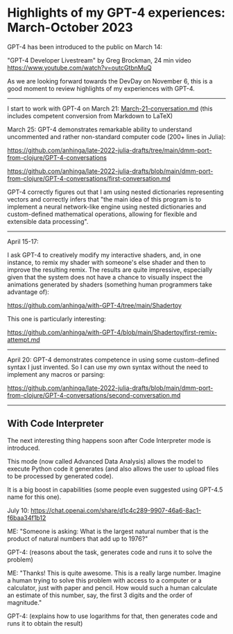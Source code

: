 # Highlights of my GPT-4 experiences: March-October 2023

GPT-4 has been introduced to the public on March 14:

"GPT-4 Developer Livestream" by Greg Brockman, 24 min video https://www.youtube.com/watch?v=outcGtbnMuQ

As we are looking forward towards the DevDay on November 6, this is a good moment to review
highlights of my experiences with GPT-4.

---

I start to work with GPT-4 on March 21: [March-21-conversation.md](March-21-conversation.md) (this includes competent conversion from Markdown to LaTeX)

March 25: GPT-4 demonstrates remarkable ability to understand uncommented and rather non-standard computer code (200+ lines in Julia):

https://github.com/anhinga/late-2022-julia-drafts/tree/main/dmm-port-from-clojure/GPT-4-conversations

https://github.com/anhinga/late-2022-julia-drafts/blob/main/dmm-port-from-clojure/GPT-4-conversations/first-conversation.md

GPT-4 correctly figures out that I am using nested dictionaries representing vectors and correctly infers
that "the main idea of this program is to implement a neural network-like engine using nested dictionaries 
and custom-defined mathematical operations, allowing for flexible and extensible data processing".

---

April 15-17:

I ask GPT-4 to creatively modify my interactive shaders, and, in one instance, to remix my shader with someone's else
shader and then to improve the resulting remix. The results are quite impressive, especially given
that the system does not have a chance to visually inspect the animations generated by shaders
(something human programmers take advantage of):

https://github.com/anhinga/with-GPT-4/tree/main/Shadertoy

This one is particularly interesting:

https://github.com/anhinga/with-GPT-4/blob/main/Shadertoy/first-remix-attempt.md

---

April 20: GPT-4 demonstrates competence in using some custom-defined syntax I just invented. So I can use
my own syntax without the need to implement any macros or parsing: 

https://github.com/anhinga/late-2022-julia-drafts/blob/main/dmm-port-from-clojure/GPT-4-conversations/second-conversation.md

---

## With Code Interpreter

The next interesting thing happens soon after Code Interpreter mode is introduced.

This mode (now called Advanced Data Analysis) allows the model to execute Python code it generates
(and also allows the user to upload files to be processed by generated code).

It is a big boost in capabilities (some people even suggested using GPT-4.5 name for this one).

July 10: https://chat.openai.com/share/d1c4c289-9907-46a6-8ac1-f6baa34f1b12

ME: "Someone is asking: What is the largest natural number that is the product of natural numbers that add up to 1976?"

GPT-4: (reasons about the task, generates code and runs it to solve the problem)

ME: "Thanks! This is quite awesome. This is a really large number. Imagine a human trying to solve this problem with access to a computer or a calculator, just with paper and pencil. How would such a human calculate an estimate of this number, say, the first 3 digits and the order of magnitude."

GPT-4: (explains how to use logarithms for that, then generates code and runs it to obtain the result)
